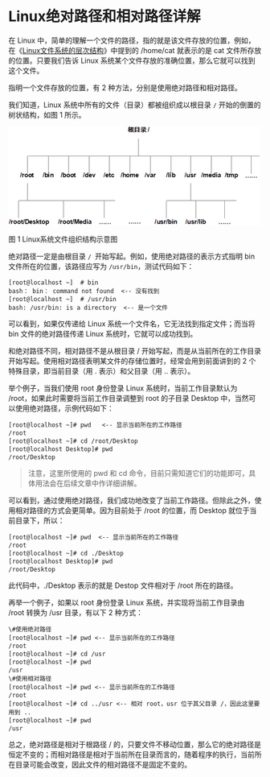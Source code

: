 # Linux绝对路径和相对路径详解

在 Linux 中，简单的理解一个文件的路径，指的就是该文件存放的位置，例如，在《[Linux文件系统的层次结构](http://c.biancheng.net/view/3546.html)》中提到的 /home/cat 就表示的是 cat 文件所存放的位置。只要我们告诉 Linux 系统某个文件存放的准确位置，那么它就可以找到这个文件。

指明一个文件存放的位置，有 2 种方法，分别是使用绝对路径和相对路径。

我们知道，Linux 系统中所有的文件（目录）都被组织成以根目录 `/` 开始的倒置的树状结构，如图 1 所示。


![img](%E7%BB%9D%E5%AF%B9%E8%B7%AF%E5%BE%84%E7%9B%B8%E5%AF%B9%E8%B7%AF%E5%BE%84.assets/2-1Z5061A1003X.gif)

图 1 Linux系统文件组织结构示意图


绝对路径一定是由根目录 `/ `开始写起。例如，使用绝对路径的表示方式指明 bin 文件所在的位置，该路径应写为 `/usr/bin`，测试代码如下：

``` shell
[root@localhost ~]  # bin
bash： bin： command not found  <-- 没有找到
[root@localhost ~]  # /usr/bin
bash: /usr/bin: is a directory  <-- 是一个文件
```

可以看到，如果仅传递给 Linux 系统一个文件名，它无法找到指定文件；而当将 bin 文件的绝对路径传递 Linux 系统时，它就可以成功找到。

和绝对路径不同，相对路径不是从根目录 / 开始写起，而是从当前所在的工作目录开始写起。使用相对路径表明某文件的存储位置时，经常会用到前面讲到的 2 个特殊目录，即当前目录（用 . 表示）和父目录（用 .. 表示）。

举个例子，当我们使用 root 身份登录 Linux 系统时，当前工作目录默认为 /root，如果此时需要将当前工作目录调整到 root 的子目录 Desktop 中，当然可以使用绝对路径，示例代码如下：

```shell
[root@localhost ~]# pwd   <-- 显示当前所在的工作路径
/root
[root@localhost ~]# cd /root/Desktop
[root@localhost Desktop]# pwd
/root/Desktop
```

> 注意，这里所使用的 pwd 和 cd 命令，目前只需知道它们的功能即可，具体用法会在后续文章中作详细讲解。

可以看到，通过使用绝对路径，我们成功地改变了当前工作路径。但除此之外，使用相对路径的方式会更简单。因为目前处于 /root 的位置，而 Desktop 就位于当前目录下，所以：

```shell
[root@localhost ~]# pwd  <-- 显示当前所在的工作路径
/root
[root@localhost ~]# cd ./Desktop
[root@localhost Desktop]# pwd
/root/Desktop
```

此代码中，./Desktop 表示的就是 Destop 文件相对于 /root 所在的路径。

再举一个例子，如果以 root 身份登录 Linux 系统，并实现将当前工作目录由 /root 转换为 /usr 目录，有以下 2 种方式：

```shell
\#使用绝对路径
[root@localhost ~]# pwd <-- 显示当前所在的工作路径
/root
[root@localhost ~]# cd /usr
[root@localhost ~]# pwd
/usr
\#使用相对路径
[root@localhost ~]# pwd <-- 显示当前所在的工作路径
/root
[root@localhost ~]# cd ../usr <-- 相对 root，usr 位于其父目录 /，因此这里要用到 ..
[root@localhost ~]# pwd
/usr
```

总之，绝对路径是相对于根路径 / 的，只要文件不移动位置，那么它的绝对路径是恒定不变的；而相对路径是相对于当前所在目录而言的，随着程序的执行，当前所在目录可能会改变，因此文件的相对路径不是固定不变的。